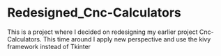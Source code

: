 # Redesigned_Cnc-Calculators
This is a project where I decided on redesigning my earlier project Cnc-Calculators. This time around I apply new perspective and use the kivy framework instead of Tkinter
